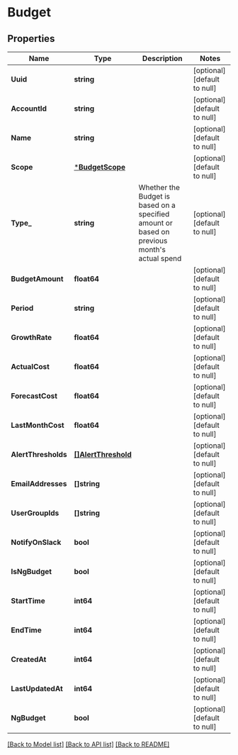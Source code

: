 # Budget

## Properties
Name | Type | Description | Notes
------------ | ------------- | ------------- | -------------
**Uuid** | **string** |  | [optional] [default to null]
**AccountId** | **string** |  | [optional] [default to null]
**Name** | **string** |  | [optional] [default to null]
**Scope** | [***BudgetScope**](BudgetScope.md) |  | [optional] [default to null]
**Type_** | **string** | Whether the Budget is based on a specified amount or based on previous month&#x27;s actual spend | [optional] [default to null]
**BudgetAmount** | **float64** |  | [optional] [default to null]
**Period** | **string** |  | [optional] [default to null]
**GrowthRate** | **float64** |  | [optional] [default to null]
**ActualCost** | **float64** |  | [optional] [default to null]
**ForecastCost** | **float64** |  | [optional] [default to null]
**LastMonthCost** | **float64** |  | [optional] [default to null]
**AlertThresholds** | [**[]AlertThreshold**](AlertThreshold.md) |  | [optional] [default to null]
**EmailAddresses** | **[]string** |  | [optional] [default to null]
**UserGroupIds** | **[]string** |  | [optional] [default to null]
**NotifyOnSlack** | **bool** |  | [optional] [default to null]
**IsNgBudget** | **bool** |  | [optional] [default to null]
**StartTime** | **int64** |  | [optional] [default to null]
**EndTime** | **int64** |  | [optional] [default to null]
**CreatedAt** | **int64** |  | [optional] [default to null]
**LastUpdatedAt** | **int64** |  | [optional] [default to null]
**NgBudget** | **bool** |  | [optional] [default to null]

[[Back to Model list]](../README.md#documentation-for-models) [[Back to API list]](../README.md#documentation-for-api-endpoints) [[Back to README]](../README.md)

